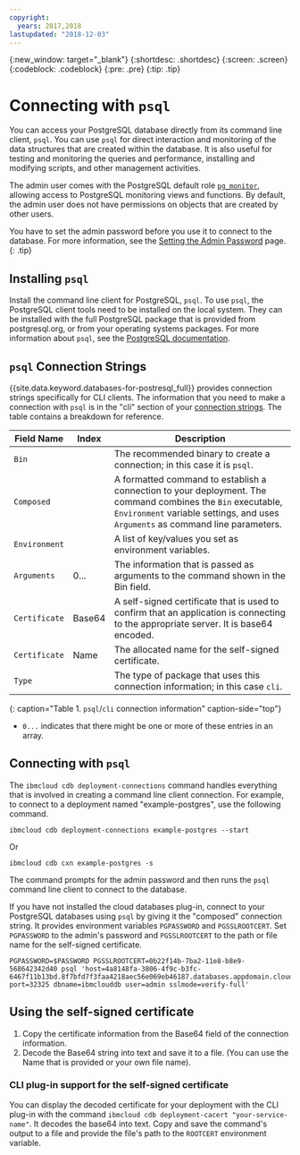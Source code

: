```yaml
---
copyright:
  years: 2017,2018
lastupdated: "2018-12-03"
---
```


{:new_window: target="_blank"}
{:shortdesc: .shortdesc}
{:screen: .screen}
{:codeblock: .codeblock}
{:pre: .pre}
{:tip: .tip}


# Connecting with `psql`

You can access your PostgreSQL database directly from its command line client, `psql`. You can use `psql` for direct interaction and monitoring of the data structures that are created within the database. It is also useful for testing and monitoring the queries and performance, installing and modifying scripts, and other management activities.

The admin user comes with the PostgreSQL default role [`pg_monitor`](https://www.postgresql.org/docs/10/static/default-roles.html), allowing access to PostgreSQL monitoring views and functions. By default, the admin user does not have permissions on objects that are created by other users.

You have to set the admin password before you use it to connect to the database. For more information, see the [Setting the Admin Password](./admin-password.html) page.
{: .tip}

## Installing `psql`

Install the command line client for PostgreSQL, `psql`. To use `psql`, the PostgreSQL client tools need to be installed on the local system. They can be installed with the full PostgreSQL package that is provided from postgresql.org, or from your operating systems packages. For more information about `psql`, see the [PostgreSQL documentation](https://www.postgresql.org/docs/current/static/app-psql.html).

## `psql` Connection Strings

{{site.data.keyword.databases-for-postresql_full}} provides connection strings specifically for CLI clients. The information that you need to make a connection with `psql` is in the "cli" section of your [connection strings](./howto-getting-connection-strings.html). The table contains a breakdown for reference.

Field Name|Index|Description
----------|-----|-----------
`Bin`||The recommended binary to create a connection; in this case it is `psql`.
`Composed`||A formatted command to establish a connection to your deployment. The command combines the `Bin` executable, `Environment` variable settings, and uses `Arguments` as command line parameters.
`Environment`||A list of key/values you set as environment variables.
`Arguments`|0...|The information that is passed as arguments to the command shown in the Bin field.
`Certificate`|Base64|A self-signed certificate that is used to confirm that an application is connecting to the appropriate server. It is base64 encoded.
`Certificate`|Name|The allocated name for the self-signed certificate.
`Type`||The type of package that uses this connection information; in this case `cli`. 
{: caption="Table 1. `psql`/`cli` connection information" caption-side="top"}

* `0...` indicates that there might be one or more of these entries in an array.

## Connecting with `psql`

The `ibmcloud cdb deployment-connections` command handles everything that is involved in creating a command line client connection. For example, to connect to a deployment named  "example-postgres", use the following command.

```
ibmcloud cdb deployment-connections example-postgres --start
```
Or
```
ibmcloud cdb cxn example-postgres -s
```

The command prompts for the admin password and then runs the `psql` command line client to connect to the database.

If you have not installed the cloud databases plug-in, connect to your PostgreSQL databases using `psql` by giving it the "composed" connection string. It provides environment variables `PGPASSWORD` and `PGSSLROOTCERT`. Set `PGPASSWORD` to the admin's password and `PGSSLROOTCERT` to the path or file name for the self-signed certificate.  

```
PGPASSWORD=$PASSWORD PGSSLROOTCERT=0b22f14b-7ba2-11e8-b8e9-568642342d40 psql 'host=4a8148fa-3806-4f9c-b3fc-6467f11b13bd.8f7bfd7f3faa4218aec56e069eb46187.databases.appdomain.cloud port=32325 dbname=ibmclouddb user=admin sslmode=verify-full'
```
## Using the self-signed certificate

1. Copy the certificate information from the Base64 field of the connection information. 
2. Decode the Base64 string into text and save it to a file. (You can use the Name that is provided or your own file name).

### CLI plug-in support for the self-signed certificate

You can display the decoded certificate for your deployment with the CLI plug-in with the command `ibmcloud cdb deployment-cacert "your-service-name"`. It decodes the base64 into text. Copy and save the command's output to a file and provide the file's path to the `ROOTCERT` environment variable.
